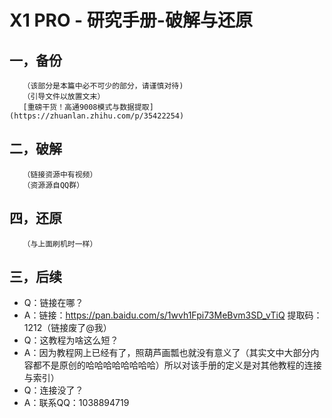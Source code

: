 X1 PRO - 研究手册-破解与还原
====
一，备份
-------
       （该部分是本篇中必不可少的部分，请谨慎对待)
       （引导文件以放置文末）
       [重磅干货！高通9008模式与数据提取](https://zhuanlan.zhihu.com/p/35422254)
二，破解
--------
       （链接资源中有视频）
       （资源源自QQ群）
四，还原
--------
       （与上面刷机时一样）
三，后续
--------
* Q：链接在哪？
* A：链接：https://pan.baidu.com/s/1wvh1Fpi73MeBvm3SD_vTiQ 提取码：1212（链接废了@我）
* Q：这教程为啥这么短？
* A：因为教程网上已经有了，照葫芦画瓢也就没有意义了（其实文中大部分内容都不是原创的哈哈哈哈哈哈哈哈）所以对该手册的定义是对其他教程的连接与索引）
* Q：连接没了？
* A：联系QQ：1038894719
